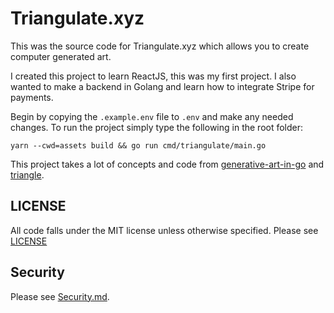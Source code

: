 # Triangulate.xyz

This was the source code for Triangulate.xyz which allows you to create computer generated art.

I created this project to learn ReactJS, this was my first project. I also wanted to make a backend in Golang and learn how to integrate Stripe for payments.

Begin by copying the `.example.env` file to `.env` and make any needed changes. To run the project simply type the following in the root folder:

`yarn --cwd=assets build && go run cmd/triangulate/main.go`

This project takes a lot of concepts and code from [generative-art-in-go](https://github.com/preslavrachev/generative-art-in-go) and [triangle](https://github.com/esimov/triangle).

## LICENSE

All code falls under the MIT license unless otherwise specified. 
Please see [LICENSE](LICENSE)

## Security

Please see [Security.md](SECURITY.md).
